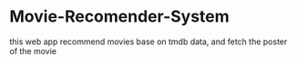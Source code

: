 # Movie-Recomender-System
this web app recommend movies base on tmdb data, and fetch the poster of the movie
